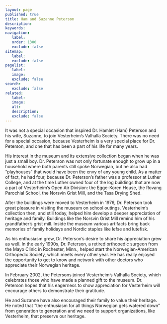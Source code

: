 ```yaml
---
layout: page
published: true
title: Ham and Suzanne Peterson
description:
keywords:
navigation:
   label:
   order: 1300
   exclude: false
sitemap:
   label:
   exclude: false
pagelist:
   label:
   image:
   exclude: false  
search:
   exclude: false
related:
   label:
   image:
   alt:
   description:
   exclude: false
---
```

It was not a special occasion that inspired Dr. Hamlet (Ham) Peterson and his wife, Suzanne, to join Vesterheim’s Valhalla Society. There was no need for a special occasion, because Vesterheim is a very special place for Dr. Peterson, and one that has been a part of his life for many years.

His interest in the museum and its extensive collection began when he was just a small boy. Dr. Peterson was not only fortunate enough to grow up in a household where both parents still spoke Norwegian, but he also had “playhouses” that would have been the envy of any young child. As a matter of fact, he had four, because Dr. Peterson’s father was a professor at Luther College, and at the time Luther owned four of the log buildings that are now a part of Vesterheim’s Open Air Division: the Egge-Koren House, the Rovang Parochial School, the Norsvin Grist Mill, and the Tasa Drying Shed.

After the buildings were moved to Vesterheim in 1976, Dr. Peterson took great pleasure in visiting the museum on school outings. Vesterheim’s collection then, and still today, helped him develop a deeper appreciation of heritage and family. Buildings like the Norsvin Grist Mill remind him of his grandfather’s grist mill. Inside the museum various artifacts bring back memories of family holidays and Nordic staples like lefse and lutefisk.

As his enthusiasm grew, Dr. Peterson’s desire to share his appreciation grew as well. In the early 1990s, Dr. Peterson, a retired orthopedic surgeon from the Mayo Clinic in Rochester, Minn., helped start the Norwegian-American Orthopedic Society, which meets every other year. He has really enjoyed the opportunity to get to know and network with other doctors who appreciate their Norwegian heritage.

In February 2002, the Petersons joined Vesterheim’s Valhalla Society, which celebrates those who have made a planned gift to the museum. Dr. Peterson hopes that his eagerness to show appreciation for Vesterheim will encourage others to demonstrate their gratitude.

He and Suzanne have also encouraged their family to value their heritage. He noted that “the enthusiasm for all things Norwegian gets watered down” from generation to generation and we need to support organizations, like Vesterheim, that preserve our heritage.